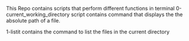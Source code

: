This Repo contains scripts that perform different functions in terminal
0-current_working_directory script contains command that displays the the absolute path of a file. 

1-listit contains the command to list the files in the current directory
